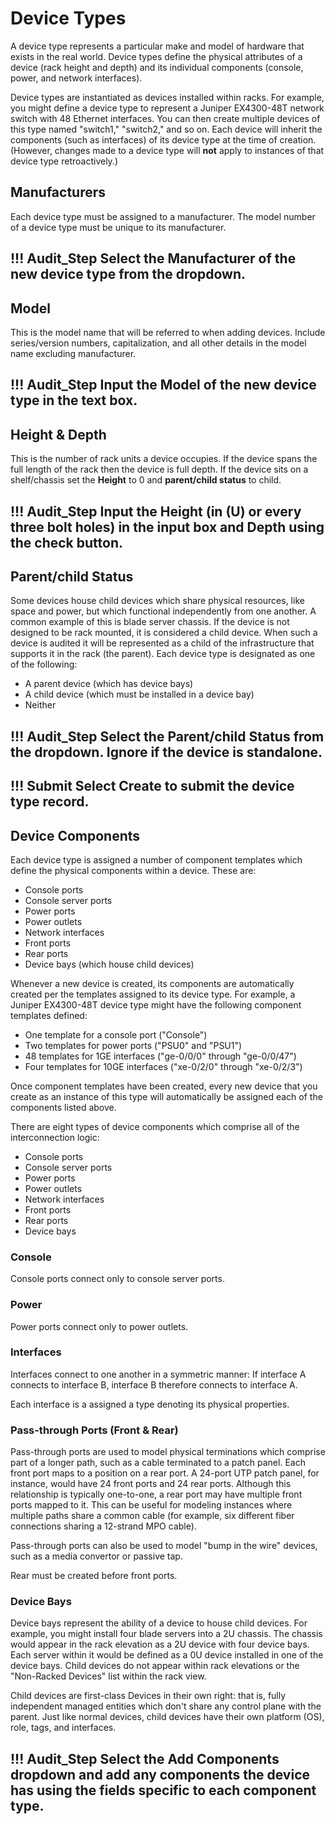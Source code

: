 # Device Types

A device type represents a particular make and model of hardware that exists in the real world. Device types define the physical attributes of a device (rack height and depth) and its individual components (console, power, and network interfaces).

Device types are instantiated as devices installed within racks. For example, you might define a device type to represent a Juniper EX4300-48T network switch with 48 Ethernet interfaces. You can then create multiple devices of this type named "switch1," "switch2," and so on. Each device will inherit the components (such as interfaces) of its device type at the time of creation. (However, changes made to a device type will **not** apply to instances of that device type retroactively.)

## Manufacturers

Each device type must be assigned to a manufacturer. The model number of a device type must be unique to its manufacturer.

!!! Audit_Step
    Select the **Manufacturer** of the new device type from the dropdown.
---

## Model

This is the model name that will be referred to when adding devices. Include series/version numbers, capitalization, and all other details in the model name excluding manufacturer.

!!! Audit_Step
    Input the **Model** of the new device type in the text box.
---

## Height & Depth

This is the number of rack units a device occupies. If the device spans the full length of the rack then the device is full depth. If the device sits on a shelf/chassis set the **Height** to 0 and **parent/child status** to child.  

!!! Audit_Step
    Input the **Height** (in (U) or every three bolt holes) in the input box and **Depth** using the check button.
---

## Parent/child Status

Some devices house child devices which share physical resources, like space and power, but which functional independently from one another. A common example of this is blade server chassis. If the device is not designed to be rack mounted, it is considered a child device. When such a device is audited it will be represented as a child of the infrastructure that supports it in the rack (the parent).  Each device type is designated as one of the following:

* A parent device (which has device bays)
* A child device (which must be installed in a device bay)
* Neither

!!! Audit_Step
    Select the **Parent/child Status** from the dropdown. Ignore if the device is standalone.
---

!!! Submit
    Select **Create** to submit the device type record.
---

## Device Components

Each device type is assigned a number of component templates which define the physical components within a device. These are:

* Console ports
* Console server ports
* Power ports
* Power outlets
* Network interfaces
* Front ports
* Rear ports
* Device bays (which house child devices)

Whenever a new device is created, its components are automatically created per the templates assigned to its device type. For example, a Juniper EX4300-48T device type might have the following component templates defined:

* One template for a console port ("Console")
* Two templates for power ports ("PSU0" and "PSU1")
* 48 templates for 1GE interfaces ("ge-0/0/0" through "ge-0/0/47")
* Four templates for 10GE interfaces ("xe-0/2/0" through "xe-0/2/3")

Once component templates have been created, every new device that you create as an instance of this type will automatically be assigned each of the components listed above.

There are eight types of device components which comprise all of the interconnection logic:

* Console ports
* Console server ports
* Power ports
* Power outlets
* Network interfaces
* Front ports
* Rear ports
* Device bays

### Console

Console ports connect only to console server ports.

### Power

Power ports connect only to power outlets.

### Interfaces

Interfaces connect to one another in a symmetric manner: If interface A connects to interface B, interface B therefore connects to interface A.

Each interface is a assigned a type denoting its physical properties.

### Pass-through Ports (Front & Rear)

Pass-through ports are used to model physical terminations which comprise part of a longer path, such as a cable terminated to a patch panel. Each front port maps to a position on a rear port. A 24-port UTP patch panel, for instance, would have 24 front ports and 24 rear ports. Although this relationship is typically one-to-one, a rear port may have multiple front ports mapped to it. This can be useful for modeling instances where multiple paths share a common cable (for example, six different fiber connections sharing a 12-strand MPO cable).

Pass-through ports can also be used to model "bump in the wire" devices, such as a media convertor or passive tap.

Rear must be created before front ports.

### Device Bays

Device bays represent the ability of a device to house child devices. For example, you might install four blade servers into a 2U chassis. The chassis would appear in the rack elevation as a 2U device with four device bays. Each server within it would be defined as a 0U device installed in one of the device bays. Child devices do not appear within rack elevations or the "Non-Racked Devices" list within the rack view.

Child devices are first-class Devices in their own right: that is, fully independent managed entities which don't share any control plane with the parent.  Just like normal devices, child devices have their own platform (OS), role, tags, and interfaces.

!!! Audit_Step
    Select the **Add Components** dropdown and add any components the device has using the fields specific to each component type.
---
